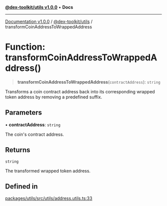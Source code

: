 [**@dex-toolkit/utils v1.0.0**](../README.md) • **Docs**

***

[Documentation v1.0.0](../../../packages.md) / [@dex-toolkit/utils](../README.md) / transformCoinAddressToWrappedAddress

# Function: transformCoinAddressToWrappedAddress()

> **transformCoinAddressToWrappedAddress**(`contractAddress`): `string`

Transforms a coin contract address back into its corresponding wrapped token address by removing a predefined suffix.

## Parameters

• **contractAddress**: `string`

The coin's contract address.

## Returns

`string`

The transformed wrapped token address.

## Defined in

[packages/utils/src/utils/address.utils.ts:33](https://github.com/niZmosis/dex-toolkit/blob/3d8b41b44787b30fbea5de3ab4737662ffb61bc8/packages/utils/src/utils/address.utils.ts#L33)
